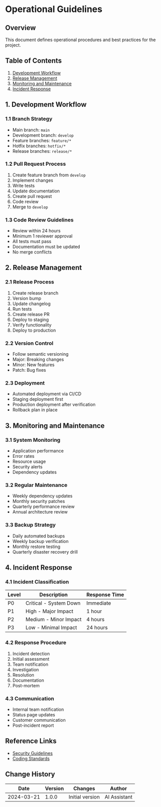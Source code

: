 # Operational Guidelines

## Overview
This document defines operational procedures and best practices for the project.

## Table of Contents
1. [Development Workflow](#1-development-workflow)
2. [Release Management](#2-release-management)
3. [Monitoring and Maintenance](#3-monitoring-and-maintenance)
4. [Incident Response](#4-incident-response)

## 1. Development Workflow

### 1.1 Branch Strategy
- Main branch: `main`
- Development branch: `develop`
- Feature branches: `feature/*`
- Hotfix branches: `hotfix/*`
- Release branches: `release/*`

### 1.2 Pull Request Process
1. Create feature branch from `develop`
2. Implement changes
3. Write tests
4. Update documentation
5. Create pull request
6. Code review
7. Merge to `develop`

### 1.3 Code Review Guidelines
- Review within 24 hours
- Minimum 1 reviewer approval
- All tests must pass
- Documentation must be updated
- No merge conflicts

## 2. Release Management

### 2.1 Release Process
1. Create release branch
2. Version bump
3. Update changelog
4. Run tests
5. Create release PR
6. Deploy to staging
7. Verify functionality
8. Deploy to production

### 2.2 Version Control
- Follow semantic versioning
- Major: Breaking changes
- Minor: New features
- Patch: Bug fixes

### 2.3 Deployment
- Automated deployment via CI/CD
- Staging deployment first
- Production deployment after verification
- Rollback plan in place

## 3. Monitoring and Maintenance

### 3.1 System Monitoring
- Application performance
- Error rates
- Resource usage
- Security alerts
- Dependency updates

### 3.2 Regular Maintenance
- Weekly dependency updates
- Monthly security patches
- Quarterly performance review
- Annual architecture review

### 3.3 Backup Strategy
- Daily automated backups
- Weekly backup verification
- Monthly restore testing
- Quarterly disaster recovery drill

## 4. Incident Response

### 4.1 Incident Classification
| Level | Description | Response Time |
|-------|-------------|---------------|
| P0 | Critical - System Down | Immediate |
| P1 | High - Major Impact | 1 hour |
| P2 | Medium - Minor Impact | 4 hours |
| P3 | Low - Minimal Impact | 24 hours |

### 4.2 Response Procedure
1. Incident detection
2. Initial assessment
3. Team notification
4. Investigation
5. Resolution
6. Documentation
7. Post-mortem

### 4.3 Communication
- Internal team notification
- Status page updates
- Customer communication
- Post-incident report

## Reference Links
- [Security Guidelines](./security-guidelines.md)
- [Coding Standards](./coding-standards.md)

## Change History
| Date | Version | Changes | Author |
|------|---------|---------|--------|
| 2024-03-21 | 1.0.0 | Initial version | AI Assistant | 